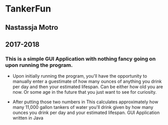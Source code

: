 # TankerFun
## Nastassja Motro
## 2017-2018
### This is a simple GUI Application with nothing fancy going on upon running the program.

- Upon initially running the program, you'll have the opportunity to manually enter a guestimate of how many ounces of anything you drink per day and then your estimated lifespan. Can be either how old you are now. Or some age in the future that you just want to see for curiosity.

- After putting those two numbers in
This calculates approximately how many 11,000 gallon tankers of water you'll drink given by how many ounces you drink per day and your estimated lifespan. GUI Application written in Java
